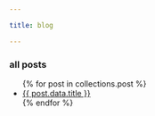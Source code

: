 ```yaml
---

title: blog

---
```


### all posts


<ul>
{% for post in collections.post %}
<li><a href="{{ post.url }}">{{ post.data.title }}</a></li>
{% endfor %}
</ul>